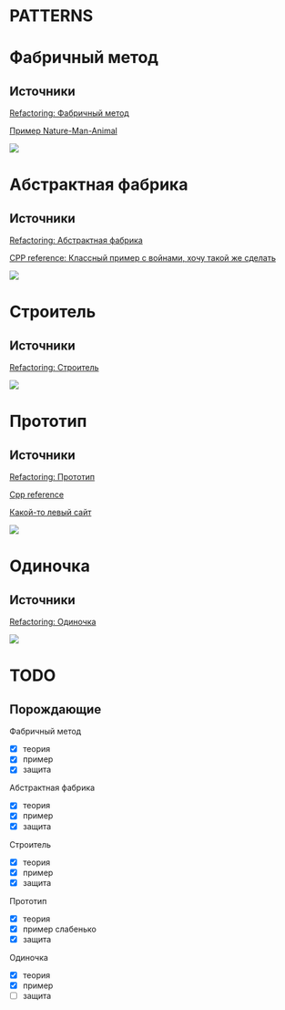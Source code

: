 # PATTERNS

# Фабричный метод

## Источники

[Refactoring: Фабричный метод](https://refactoring.guru/ru/design-patterns/factory-method)

[Пример Nature-Man-Animal](http://ci-plus-plus-snachala.ru/?p=4316)

![](https://github.com/obscene3190/PATTERNS/blob/master/sources/structure.png)


# Абстрактная фабрика

## Источники

[Refactoring: Абстрактная фабрика](https://refactoring.guru/ru/design-patterns/abstract-factory)

[CPP reference: Классный пример с войнами, хочу такой же сделать](http://cpp-reference.ru/patterns/creational-patterns/abstract-factory/)

![](https://github.com/obscene3190/PATTERNS/blob/master/sources/AbstractFabric.png)

# Строитель

## Источники

[Refactoring: Строитель](https://refactoring.guru/ru/design-patterns/builder)

![](https://github.com/obscene3190/CREATIONAL-PATTERNS/blob/master/sources/builder.png)

# Прототип

## Источники

[Refactoring: Прототип](https://refactoring.guru/ru/design-patterns/prototype)

[Cpp reference](http://cpp-reference.ru/patterns/creational-patterns/prototype/)

[Какой-то левый сайт](https://pro-prof.com/archives/1141)

![](https://github.com/obscene3190/CREATIONAL-PATTERNS/blob/master/sources/prototype.png)

# Одиночка

## Источники

[Refactoring: Одиночка](https://refactoring.guru/ru/design-patterns/singleton)

![](https://github.com/obscene3190/CREATIONAL-PATTERNS/blob/master/sources/one.png)


# TODO
## Порождающие
Фабричный метод
- [x] теория
- [x] пример
- [x] защита

Абстрактная фабрика
- [x] теория
- [x] пример
- [x] защита

Строитель
- [x] теория
- [x] пример
- [x] защита

Прототип
- [x] теория
- [x] пример слабенько
- [x] защита

Одиночка
- [x] теория
- [x] пример
- [ ] защита
